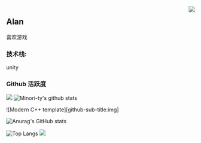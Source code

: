 <img align="right" src="https://count.getloli.com/get/@:Alan28755?theme=rule34">

## Alan

喜欢游戏

### **技术栈:**

unity

### Github 活跃度

[![](https://activity-graph.herokuapp.com/graph?username=Alan28755&theme=dracula)](https://github.com/ashutosh00710/github-readme-activity-graph)
![Minori-ty's github stats](https://github-readme-stats.vercel.app/api?username=Alan28755&show_icons=true&theme=vue)







![Modern C++ template][github-sub-title:img]

![Anurag's GitHub stats](https://github-readme-stats.vercel.app/api?username=Alan28755&show_icons=true&theme=radical)

![Top Langs](https://github-readme-stats.vercel.app/api/top-langs/?username=Alan28755&langs_count=6)
![](https://github-readme-stats.vercel.app/api/top-langs/?username=Alan28755&layout=compact&langs_count=6)
